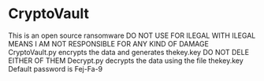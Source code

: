 # CryptoVault
This is an open source ransomware DO NOT USE FOR ILEGAL WITH ILEGAL MEANS I AM NOT RESPONSIBLE FOR ANY KIND OF DAMAGE
CryptoVault.py encrypts the data and generates thekey.key DO NOT DELE EITHER OF THEM
Decrypt.py decrypts the data using the file thekey.key Default password is Fej-Fa-9
